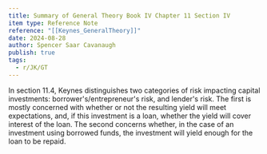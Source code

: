 ```yaml
---
title: Summary of General Theory Book IV Chapter 11 Section IV
item type: Reference Note
reference: "[[Keynes_GeneralTheory]]"
date: 2024-08-28
author: Spencer Saar Cavanaugh
publish: true
tags:
  - r/JK/GT
---
```

In section 11.4, Keynes distinguishes two categories of risk impacting capital investments: borrower's/entrepreneur's risk, and lender's risk. The first is mostly concerned with whether or not the resulting yield will meet expectations, and, if this investment is a loan, whether the yield will cover interest of the loan. The second concerns whether, in the case of an investment using borrowed funds, the investment will yield enough for the loan to be repaid. 